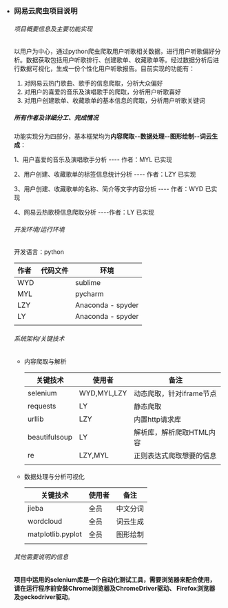 * ###  网易云爬虫项目说明

  ###### 项目概要信息及主要功能实现

  以用户为中心，通过python爬虫爬取用户听歌相关数据，进行用户听歌偏好分析。数据获取包括用户听歌排行、创建歌单、收藏歌单等。经过数据分析后进行数据可视化，生成一份个性化用户听歌报告。目前实现的功能有：

  1. 对网易云热门歌曲、歌手的信息爬取，分析大众偏好
  2. 对用户的喜爱的音乐及演唱歌手的爬取，分析用户听歌喜好
  3. 对用户创建歌单、收藏歌单的基本信息的爬取，分析用户听歌关键词

  #####  所有作者及详细分工、完成情况

  功能实现分为四部分，基本框架均为**内容爬取--数据处理--图形绘制--词云生成**：

  1、用户喜爱的音乐及演唱歌手分析 ---- 作者：MYL  已实现

  2、用户创建、收藏歌单的标签信息统计分析  ---- 作者：LZY   已实现

  3、用户创建、收藏歌单的名称、简介等文字内容分析 ---- 作者：WYD 已实现

  4、网易云热歌榜信息爬取分析   ----作者：LY     已实现

  ######  开发环境/运行环境

  开发语言：python

  | 作者 | 代码文件 | 环境              |
  | :--- | -------- | ----------------- |
  | WYD  |          | sublime           |
  | MYL  |          | pycharm           |
  | LZY  |          | Anaconda - spyder |
  | LY   |          | Anaconda - spyder |
  |      |          |                   |

  ###### 系统架构/关键技术

  * 内容爬取与解析

    | 关键技术      | 使用者      | 备注                     |
    | ------------- | ----------- | ------------------------ |
    | selenium      | WYD,MYL,LZY | 动态爬取，针对iframe节点 |
    | requests      | LY          | 静态爬取                 |
    | urllib        | LZY         | 内置http请求库           |
    | beautifulsoup | LY          | 解析库，解析爬取HTML内容 |
    | re            | LZY,MYL     | 正则表达式爬取想要的信息 |
    |               |             |                          |

  * 数据处理与分析可视化

    | 关键技术          | 使用者 | 备注     |
    | ----------------- | ------ | -------- |
    | jieba             | 全员   | 中文分词 |
    | wordcloud         | 全员   | 词云生成 |
    | matplotlib.pyplot | 全员   | 图形绘制 |
    |                   |        |          |


  ###### 其他需要说明的信息

  **项目中运用的selenium库是一个自动化测试工具，需要浏览器来配合使用，请在运行程序前安装Chrome浏览器及ChromeDriver驱动、 Firefox浏览器及geckodriver驱动**。
